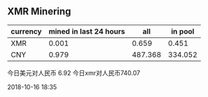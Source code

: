 ## XMR Minering

|currency|mined in last 24 hours|all|in pool|
|---|---|---|---|
|XMR|0.001|0.659|0.451|
|CNY|0.979|487.368|334.052|

今日美元对人民币 6.92	今日xmr对人民币740.07


2018-10-16 18:35